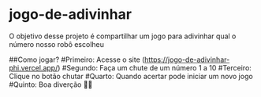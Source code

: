 # jogo-de-adivinhar
O objetivo desse projeto é compartilhar um jogo para adivinhar qual o número nosso robô escolheu

##Como jogar?
#Primeiro: Acesse o site (https://jogo-de-adivinhar-phi.vercel.app/)
#Segundo: Faça um chute de um número 1 a 10
#Terceiro: Clique no botão chutar
#Quarto: Quando acertar pode iniciar um novo jogo
#Quinto: Boa diverção 🤹‍♀️
